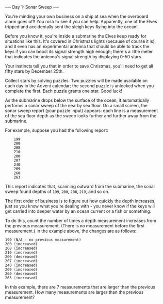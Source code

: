 --- Day 1: Sonar Sweep ---

 You're minding your own business on a ship at sea when the overboard 
alarm goes off! You rush to see if you can help. Apparently, one of the Elves tripped and 
accidentally sent the sleigh keys flying into the ocean! 

Before you know it, you're inside a submarine the Elves keep ready for situations like this. It's covered in Christmas lights (because 
of course it is), and it even has an experimental antenna that should be able to track the keys if 
you can boost its signal strength high enough; there's a little meter that indicates the antenna's 
signal strength by displaying 0-50 stars.

Your instincts tell you that in order to save Christmas, 
you'll need to get all fifty stars by December 25th.

Collect stars by solving puzzles. Two puzzles 
will be made available on each day in the Advent calendar; the second puzzle is unlocked when you 
complete the first. Each puzzle grants one star. Good luck!


As the submarine drops below the surface of the ocean, it automatically performs a sonar sweep of the nearby sea floor. On a small 
screen, the sonar sweep report (your puzzle input) appears: each line is a measurement of the sea 
floor depth as the sweep looks further and further away from the submarine.  

For example, suppose 
you had the following report:
```
    199
    200
    208
    210
    200
    207
    240
    269
    260 
    263
```

This report indicates that, 
scanning outward from the submarine, the sonar sweep found depths of `199`, `200`, `208`, `210`, and 
so on.  

The first order of business is to figure out how quickly the depth increases, just so you know what 
you're dealing with - you never know if the keys will get carried into deeper water by an ocean 
current or a fish or something.  

To do this, count the number of times a depth measurement increases 
from the previous measurement. (There is no measurement before the first measurement.) In the 
example above, the changes are as follows:  
```
199 (N/A - no previous measurement)
200 (increased)
208 (increased)
210 (increased)
200 (decreased)
207 (increased)
240 (increased)
269 (increased)
260 (decreased)
263 (increased)
```
In this example, there are 7 measurements that are larger than the 
previous measurement.  How many measurements are larger than the previous measurement?
